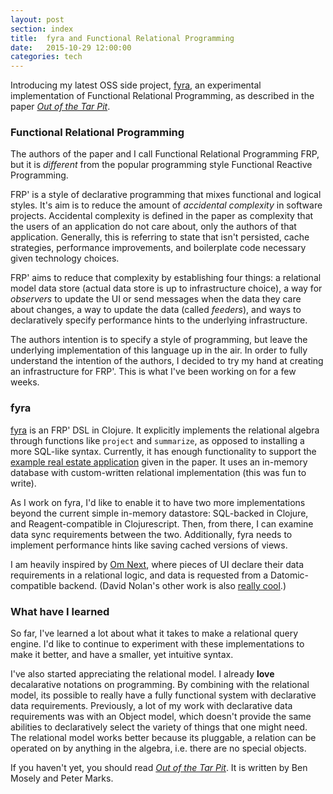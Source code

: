 ```yaml
---
layout: post
section: index
title:  fyra and Functional Relational Programming
date:   2015-10-29 12:00:00
categories: tech
---
```


Introducing my latest OSS side project, [fyra](https://github.com/yanatan16/fyra), an experimental implementation of Functional Relational Programming, as described in the paper _[Out of the Tar Pit](http://shaffner.us/cs/papers/tarpit.pdf)_.

<!--break-->

### Functional Relational Programming

The authors of the paper and I call Functional Relational Programming FRP, but it is _different_ from the popular programming style Functional Reactive Programming.

<!--explain FRP' and paper's views-->
FRP' is a style of declarative programming that mixes functional and logical styles. It's aim is to reduce the amount of _accidental complexity_ in software projects. Accidental complexity is defined in the paper as complexity that the users of an application do not care about, only the authors of that application. Generally, this is referring to state that isn't persisted, cache strategies, performance improvements, and boilerplate code necessary given technology choices.

FRP' aims to reduce that complexity by establishing four things: a relational model data store (actual data store is up to infrastructure choice), a way for _observers_ to update the UI or send messages when the data they care about changes, a way to update the data (called _feeders_), and ways to declaratively specify performance hints to the underlying infrastructure.

The authors intention is to specify a style of programming, but leave the underlying implementation of this language up in the air. In order to fully understand the intention of the authors, I decided to try my hand at creating an infrastructure for FRP'. This is what I've been working on for a few weeks.

### fyra

<!--Show some code in fyra-->
[fyra](https://github.com/yanatan16/fyra) is an FRP' DSL in Clojure. It explicitly implements the relational algebra through functions like `project` and `summarize`, as opposed to installing a more SQL-like syntax. Currently, it has enough functionality to support the [example real estate application](https://github.com/yanatan16/fyra/tree/master/example/real_estate) given in the paper. It uses an in-memory database with custom-written relational implementation (this was fun to write).

<!--future of fyra: multiple implementations, cljs/reagent, datomic query style-->
As I work on fyra, I'd like to enable it to have two more implementations beyond the current simple in-memory datastore: SQL-backed in Clojure, and Reagent-compatible in Clojurescript. Then, from there, I can examine data sync requirements between the two. Additionally, fyra needs to implement performance hints like saving cached versions of views.

<!--Mention David Nolan's work on logic programming and Om Next-->
I am heavily inspired by [Om Next](https://github.com/omcljs/om/wiki/Quick-Start-%28om.next%29), where pieces of UI declare their data requirements in a relational logic, and data is requested from a Datomic-compatible backend. (David Nolan's other work is also [really cool](https://github.com/swannodette).)

### What have I learned

So far, I've learned a lot about what it takes to make a relational query engine. I'd like to continue to experiment with these implementations to make it better, and have a smaller, yet intuitive syntax.

I've also started appreciating the relational model. I already **love** decalarative notations on programming. By combining with the relational model, its possible to really have a fully functional system with declarative data requirements. Previously, a lot of my work with declarative data requirements was with an Object model, which doesn't provide the same abilities to declaratively select the variety of things that one might need. The relational model works better because its pluggable, a relation can be operated on by anything in the algebra, i.e. there are no special objects.

If you haven't yet, you should read _[Out of the Tar Pit](http://shaffner.us/cs/papers/tarpit.pdf)_. It is written by Ben Mosely and Peter Marks.

